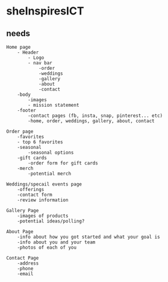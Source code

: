 # sheInspiresICT

## needs
    Home page
        - Header
            - Logo
            - nav bar
                -order
                -weddings
                -gallery
                -about
                -contact
        -body
            -images
            - mission statement
        -footer
            -contact pages (fb, insta, snap, pinterest... etc)
            -home, order, weddings, gallery, about, contact
   
    Order page
        -favorites
        - top 6 favorites
        -seasonal
            -seasonal options
        -gift cards
            -order form for gift cards
        -merch
            -potential merch
    
    Weddings/specail events page
        -offerings
        -contact form
        -review information
    
    Gallery Page
        -images of products
        -potential ideas/polling?
    
    About Page
        -info about how you got started and what your goal is
        -info about you and your team
        -photos of each of you
    
    Contact Page
        -address
        -phone
        -email
